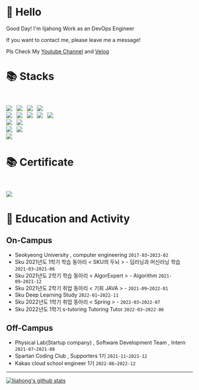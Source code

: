 # 👋 Hello

Good Day! I'm lijahong Work as an DevOps Engineer

If you want to contact me, please leave me a message!

Pls Check My [Youtube Channel](https://www.youtube.com/channel/UCWufm2e-ukGbrWoU5zn9PlA) and <a href="https://velog.io/@lijahong" target="_blank">Velog</a>

# 📚 Stacks
</br>
<p>
<img src="https://img.shields.io/badge/AWS-%23FF9900.svg?style=for-the-badge&logo=amazon-aws&logoColor=white"></a> &nbsp
<img src="https://img.shields.io/badge/Linux-FCC624?style=for-the-badge&logo=Linux&logoColor=white"></a> &nbsp
<img src="https://img.shields.io/badge/VMware-607078?style=for-the-badge&logo=VMware&logoColor=white"></a> &nbsp
<img src="https://img.shields.io/badge/OpenStack-ED1944?style=for-the-badge&logo=OpenStack&logoColor=white"></a> &nbsp
</br>
<img src="https://img.shields.io/badge/ansible-%23EE0000.svg?&style=for-the-badge&logo=ansible&logoColor=white" /></a> &nbsp
<img src="https://img.shields.io/badge/vagrant-%231563FF.svg?&style=for-the-badge&logo=vagrant&logoColor=white" /></a> &nbsp
<img src="https://img.shields.io/badge/jenkins-%232C5263.svg?style=for-the-badge&logo=jenkins&logoColor=white" /></a> &nbsp
<img src="https://img.shields.io/badge/Tekton-326CE5?style=for-the-badge&logo=Kubernetes&logoColor=white"></a> &nbsp
<img src="https://img.shields.io/badge/gitlab-%232C5263.svg?style=for-the-badge&logo=gitlab&logoColor=red" /></a> &nbsp
</br>
<img src="https://img.shields.io/badge/Kubernetes-326CE5?style=for-the-badge&logo=Kubernetes&logoColor=white"></a> &nbsp
<img src="https://img.shields.io/badge/Docker-2496ED?style=for-the-badge&logo=Docker&logoColor=white"></a> &nbsp
</br>
<img src="https://img.shields.io/badge/Python-3776AB?style=for-the-badge&logo=Python&logoColor=white"></a> &nbsp
<img src="https://img.shields.io/badge/django-%23092E20.svg?style=for-the-badge&logo=django&logoColor=white"></a> &nbsp
</br>
<img src="https://img.shields.io/badge/jira-%230A0FFF.svg?style=for-the-badge&logo=jira&logoColor=white"></a> &nbsp 
</p>

# 📚 Certificate
</br>
<p>
<img src="https://github.com/lijahong/lijahong/assets/69387517/fdbc5eba-9150-4679-9ee0-7a2f3e6dadcd"></a> &nbsp
</p>

# 🏫 Education and Activity

## On-Campus
- Seokyeong University , computer engineering ``2017-03~2023-02``
- Sku 2021년도 1학기 학습 동아리 < SKU의 두뇌 > - 딥러닝과 머신러닝 학습 ``2021-03~2021-06``
- Sku 2021년도 2학기 학습 동아리 < AlgorExpert > - Algorithm ``2021-09~2021-12``
- Sku 2021년도 2학기 취업 동아리 < 기회 JAVA > - ``2021-09~2022-01``
- Sku Deep Learning Study ``2022-01~2022-11``
- Sku 2022년도 1학기 취업 동아리 < Spring > - ``2022-03~2022-07``
- Sku 2022년도 1학기 s-tutoring Tutoring Tutor ``2022-03~2022-06``

## Off-Campus
- Physical Lab(Startup company) , Software Development Team , Intern  ``2021-07~2021-08``
- Spartan Coding Club , Supporters 1기 ``2021-11~2021-12``
- Kakao cloud school engineer 1기  ``2022-06~2022-12``

---

[![lijahong's github stats](https://github-readme-stats.vercel.app/api?username=lijahong&show_icons=true&theme=highcontrast)](https://github.com/anuraghazra/github-readme-stats)
